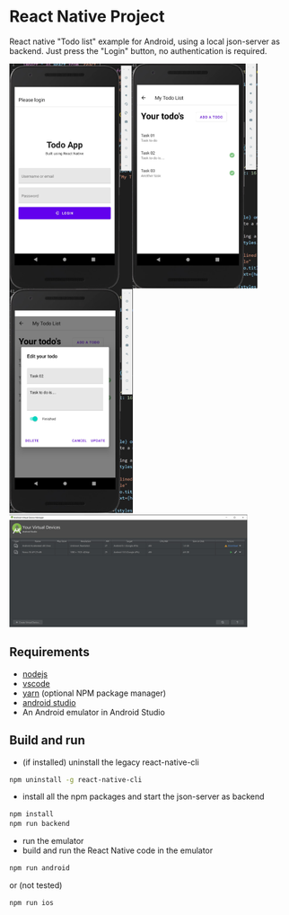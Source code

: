 # React Native Project

 React native "Todo list" example for Android, using a local json-server as backend. Just press the "Login" button, no authentication is required.

<img src="./assets/todo-list-login.jpg" height="400" align="left" />
<img src="./assets/todo-list.jpg" height="400" align="left" />
<img src="./assets/todo-list-edit.jpg" height="400" />
<img src="./assets/android-studio-emulator.jpg" height="200" />

## Requirements

- [nodejs](https://nodejs.org/en/)
- [vscode](https://code.visualstudio.com/)
- [yarn](https://yarnpkg.com/lang/en/) (optional NPM package manager)
- [android studio](https://developer.android.com/studio)
- An Android emulator in Android Studio

## Build and run

- (if installed) uninstall the legacy react-native-cli

```sh
npm uninstall -g react-native-cli
```

- install all the npm packages and start the json-server as backend
  
```sh
npm install
npm run backend
```

- run the emulator
- build and run the React Native code in the emulator

```sh
npm run android
```

or (not tested)

```sh
npm run ios
```
